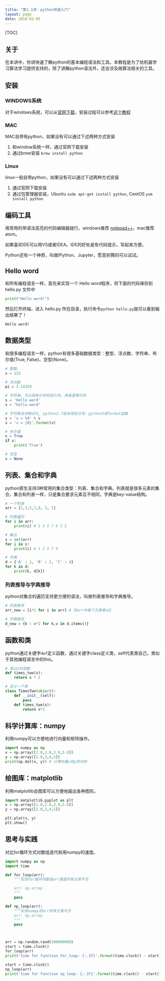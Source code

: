 ```yaml
---
title: "第1.1讲：python快速入门"
layout: page
date: 2018-02-05
---
```

[TOC]

## 关于
在本讲中，你讲快速了解python的基本编程语法和工具。本教程是为了给机器学习算法学习提供支持的，除了讲解python语法外，还会涉及做算法相关的工具。

## 安装
### WINDOWS系统
对于windows系统，可以从[官网下载](https://www.python.org/downloads/)，安装过程可以参考[这个教程](https://www.liaoxuefeng.com/wiki/0014316089557264a6b348958f449949df42a6d3a2e542c000/0014316090478912dab2a3a9e8f4ed49d28854b292f85bb000)

### MAC
MAC自带有python，如果没有可以通过下述两种方式安装

1. 和window系统一样，通过官网下载安装
2. 通过brew安装 `brew install python`

### Linux
linux一般自带python，如果没有可以通过下述两种方式安装

1. 通过官网下载安装
2. 通过包管理器安装，Ubuntu `sudo apt-get install python`, CentOS `yum install python`

## 编码工具
用常用的带语法高亮的代码编辑器就行，windows推荐 [notepad++]()，mac推荐 atom。

如果喜欢IDE可以用VS或者IDEA。IDE的好处是有代码提示，写起来方便。

Python还有一个神奇，叫做IPython、Jupyter，愿意折腾的可以试试。

## Hello word
和所有编程语言一样，首先来实现一个 Hello word程序，将下面的代码保存到 hello.py 文件中

```python
print("Hello word!")
```

然后打开终端，进入 hello.py 所在目录，执行命令`python hello.py`就可以看到输出结果了！

    Hello word!

## 数据类型
和很多编程语言一样，python有很多基础数据类型：整型、浮点数、字符串、布尔值(True, False)、空型(None)。

```python
# 整数
v = 123

# 浮点数
pi = 3.14159

# 字符串，可以用单引号和双引号，两者是等价的
s = 'Hello word'
s = "hello word"

# 字符串支持格式化, python2.7版本用百分号，python3用format函数
s = 'v = %d' % v
s = 'v = {0}'.format(v)

# 布尔值
v = True
if v:
    print('True')

# 空型
v = None
```

## 列表、集合和字典
python原生支持3种常用的集合类型：列表、集合和字典。列表就是很多元素的集合，集合和列表一样，只是集合要求元素互不相同，字典是key-value结构。

```python
# 一个列表
arr = [1,3,5,7,9, 3, 5]

# 列表遍历
for i in arr:
    print(i) # 1 3 5 7 9 3 5

# 集合
s = set(arr)
for i in s:
    print(i) # 1 3 5 7 9

# 字典
d = {'A' : 1, 'B' : 2, 'C' : 4}
for k in d:
    print(k, d[k])

```

### 列表推导与字典推导
python对集合的遍历支持更方便的语法，叫做列表推导和字典推导。

```python
# 列表推导
arr_new = [i*2 for i in arr] # 将arr中每个元素乘以2

# 字典推导
d_new = {k : v*2 for k,v in d.items()}
```


## 函数和类
python通过关键字`def`定义函数，通过关键字class定义类，self代表类自己，类似于其他编程语言中的this。

```python
# 乘以2的函数
def times_two(x):
    return x * 2

# 定义一个类
class TimesTwo(object):
    def __init__(self):
        pass
    def times_two(x):
        return x*2
```

## 科学计算库：numpy
利用numpy可以方便地进行向量和矩阵操作。

```python
import numpy as np
x = np.array([1.0,2.0,3.0,5.0])
y = np.array([2.0,3,4,5])
print(np.dot(x, y)) # 计算向量x和y的内积
```

## 绘图库：matplotlib
利用matplotlib会图库可以方便地画出各种图形。

```python
import matplotlib.pyplot as plt
x = np.array([1.0,2.0,3.0,5.0])
y = np.array([2.0,3,4,5])

plt.plot(x, y)
plt.show()
```


## 思考与实践
对比for循环方式对数组迭代和用numpy的速度。

```python
import numpy as np
import time

def for_loop(arr):
    """实现for循环将数组arr里面所有元素平方

    arr: np.array
    """
    pass

def np_loop(arr):
    """实现numpy将arr所有元素平方
    arr: np.array
    """
    pass



arr = np.random.rand(100000000)
start = time.clock()
for_loop(arr)
print('time for function for_loop: {:.3f}'.format(time.clock() - start))

start = time.clock()
np_loop(arr)
print('time for function np_loop: {:.3f}'.format(time.clock() - start))
```
